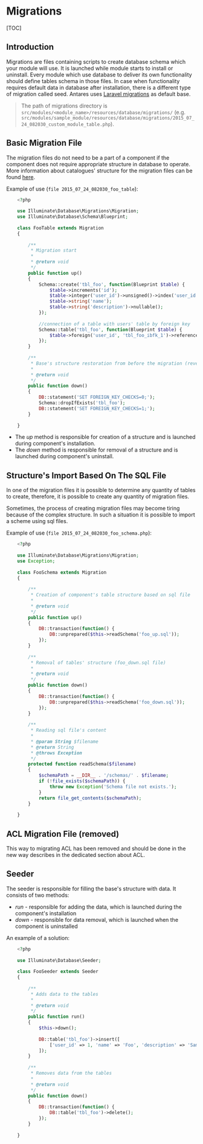 # Migrations  

[TOC]

## Introduction

Migrations are files containing scripts to create database schema which your module will use. 
It is launched while module starts to install or uninstall. Every module which use database to 
deliver its own functionality should define tables schema in those files. In case
when functionality requires default data in database after installation, there is a different type of
migration called seed. Antares uses [Laravel migrations](https://laravel.com/docs/5.4/migrations) as default base. 

> The path of migrations directory is `src/modules/<module_name>/resources/database/migrations/` (e.g. `src/modules/sample_module/resources/database/migrations/2015_07_24_082030_custom_module_table.php`).

## Basic Migration File  

The migration files do not need to be a part of a component if the component does not require 
appropriate structure in database to operate. More information about catalogues' structure 
for the migration files can be found [here](../antares-concepts/files-structure.md).

Example of use (`file 2015_07_24_082030_foo_table`):

```php
    <?php
     
    use Illuminate\Database\Migrations\Migration;
    use Illuminate\Database\Schema\Blueprint;
     
    class FooTable extends Migration
    {
     
        /**
         * Migration start
         *
         * @return void
         */
        public function up()
        {
            Schema::create('tbl_foo', function(Blueprint $table) {
                $table->increments('id');
                $table->integer('user_id')->unsigned()->index('user_id');
                $table->string('name');
                $table->string('description')->nullable();
            });
      
            //connection of a table with users' table by foreign key
            Schema::table('tbl_foo', function(Blueprint $table) {
                $table->foreign('user_id', 'tbl_foo_ibfk_1')->references('id')->on('tbl_users')->onUpdate('NO ACTION')->onDelete('CASCADE');
            });
        }
     
        /**
         * Base's structure restoration from before the migration (reverse)
         *
         * @return void
         */
        public function down()
        {
            DB::statement('SET FOREIGN_KEY_CHECKS=0;');
            Schema::dropIfExists('tbl_foo');
            DB::statement('SET FOREIGN_KEY_CHECKS=1;');
        }
     
    }
```    
    
* The *up* method is responsible for creation of a structure and is launched during component's installation.
* The *down* method is responsible for removal of a structure and is launched during component's uninstall.

## Structure's Import Based On The SQL File  

In one of the migration files it is possible to determine any quantity of tables to create, therefore, it is possible to create any quantity of migration files.

Sometimes, the process of creating migration files may become tiring because of the complex structure. In such a situation it is possible to import a scheme using sql files.

Example of use (`file 2015_07_24_082030_foo_schema.php`):

```php
    <?php
     
    use Illuminate\Database\Migrations\Migration;
    use Exception;
     
    class FooSchema extends Migration
    {
     
        /**
         * Creation of component's table structure based on sql file
         *
         * @return void
         */
        public function up()
        {
            DB::transaction(function() {
                DB::unprepared($this->readSchema('foo_up.sql'));
            });
        }
     
        /**
         * Removal of tables' structure (foo_down.sql file)
         *
         * @return void
         */
        public function down()
        {
            DB::transaction(function() {
                DB::unprepared($this->readSchema('foo_down.sql'));
            });
        }
     
        /**
         * Reading sql file's content
         *
         * @param String $filename
         * @return String
         * @throws Exception
         */
        protected function readSchema($filename)
        {
            $schemaPath = __DIR__ . '/schemas/' . $filename;
            if (!file_exists($schemaPath)) {
                throw new Exception('Schema file not exists.');
            }
            return file_get_contents($schemaPath);
        }
     
    }
```

## ACL Migration File  (removed)

This way to migrating ACL has been removed and should be done in the new way describes in the dedicated section about ACL.

## Seeder  

The seeder is responsible for filling the base's structure with data. It consists of two methods:

* *run* - responsible for adding the data, which is launched during the component's installation
* *down* - responsible for data removal, which is launched when the component is uninstalled

An example of a solution:

```php
    <?php
     
    use Illuminate\Database\Seeder;
     
    class FooSeeder extends Seeder
    {
     
        /**
         * Adds data to the tables
         *
         * @return void
         */
        public function run()
        {
            $this->down();
     
            DB::table('tbl_foo')->insert([
                ['user_id' => 1, 'name' => 'Foo', 'description' => 'Sample foo description'],
            ]);
        }
         
        /**
         * Removes data from the tables
         *
         * @return void
         */
        public function down()
        {
            DB::transaction(function() {
                DB::table('tbl_foo')->delete();
            });
        }
     
    }
```    

